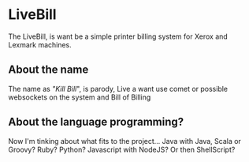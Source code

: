 # LiveBill

The LiveBill, is want be a simple printer billing system for Xerox and Lexmark machines.

## About the name

The name as *"Kill Bill*",  is parody, Live a want use comet or possible websockets on the system and Bill of Billing 

## About the language programming?

Now I'm tinking about what fits to the project... Java with Java, Scala or Groovy? Ruby? Python? Javascript with NodeJS? Or then ShellScript?
